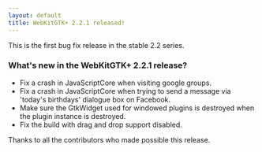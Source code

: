 ```yaml
---
layout: default
title: WebKitGTK+ 2.2.1 released!
---
```


This is the first bug fix release in the stable 2.2 series.

### What's new in the WebKitGTK+ 2.2.1 release?

 - Fix a crash in JavaScriptCore when visiting google groups.
 - Fix a crash in JavaScriptCore when trying to send a message via
   'today's birthdays' dialogue box on Facebook.
 - Make sure the GtkWidget used for windowed plugins is destroyed
   when the plugin instance is destroyed.
 - Fix the build with drag and drop support disabled.

Thanks to all the contributors who made possible this release.
